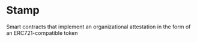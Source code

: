 # Stamp
Smart contracts that implement an organizational attestation in the form of an ERC721-compatible token

